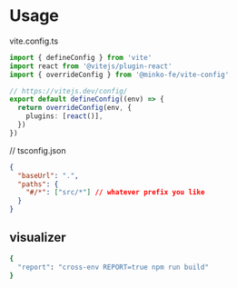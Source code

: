 # Usage

vite.config.ts
```ts
import { defineConfig } from 'vite'
import react from '@vitejs/plugin-react'
import { overrideConfig } from '@minko-fe/vite-config'

// https://vitejs.dev/config/
export default defineConfig((env) => {
  return overrideConfig(env, {
    plugins: [react()],
  })
})
```


// tsconfig.json
```json
{
  "baseUrl": ".",
  "paths": {
    "#/*": ["src/*"] // whatever prefix you like
  }
}
```

## visualizer

```bash
{
  "report": "cross-env REPORT=true npm run build"
}
```
